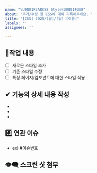 ```yaml
---
name: "\U0001F3A8CSS Style\U0001F3A8"
about: '추가/수정 한 CSS에 대해 기록해주세요. '
title: "[CSS] 2025/[월]/[일] [이름]"
labels: ''
assignees: ''

---
```


##  🎨작업 내용
- [ ] 새로운 스타일 추가
- [ ] 기존 스타일 수정
- [ ] 특정 페이지/컴포넌트에 대한 스타일 적용

## ✔ 기능의 상세 내용 작성
-  
-  
-  

## #️⃣ 연관 이슈 
- ex) #이슈번호 

## 👁‍🗨 스크린 샷 첨부
